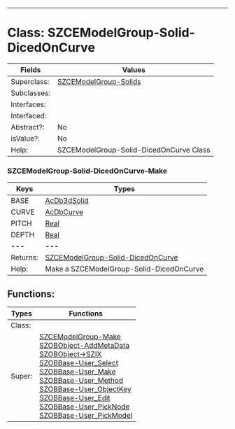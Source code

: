 ---------

# Class:	SZCEModelGroup-Solid-DicedOnCurve

| Fields | Values |
| --------- | --------- |
| Superclass: | [SZCEModelGroup-Solids](SZCEModelGroup-Solids.html) |
| Subclasses: |  |
| Interfaces: |  |
| Interfaced: |  |
| Abstract?: | No |
| isValue?: | No |
| Help: | SZCEModelGroup-Solid-DicedOnCurve Class |

### SZCEModelGroup-Solid-DicedOnCurve-Make

| Keys | Types |
| --------- | --------- |
| BASE | [AcDb3dSolid](AcDb3dSolid.html) |
| CURVE | [AcDbCurve](AcDbCurve.html) |
| PITCH | [Real](Real.html) |
| DEPTH | [Real](Real.html) |
| **---** | **---** |
| Returns: | [SZCEModelGroup-Solid-DicedOnCurve](SZCEModelGroup-Solid-DicedOnCurve.html) |
| Help: | Make a SZCEModelGroup-Solid-DicedOnCurve |


## Functions:

| Types | Functions |
| --------- | --------- |
| Class: |  |
| Super: | [SZCEModelGroup-Make](SZCEModelGroup.html) <br> [SZOBObject-AddMetaData](SZOBObject.html) <br> [SZOBObject->SZIX](SZOBObject.html) <br> [SZOBBase-User_Select](SZOBBase.html) <br> [SZOBBase-User_Make](SZOBBase.html) <br> [SZOBBase-User_Method](SZOBBase.html) <br> [SZOBBase-User_ObjectKey](SZOBBase.html) <br> [SZOBBase-User_Edit](SZOBBase.html) <br> [SZOBBase-User_PickNode](SZOBBase.html) <br> [SZOBBase-User_PickModel](SZOBBase.html) |


